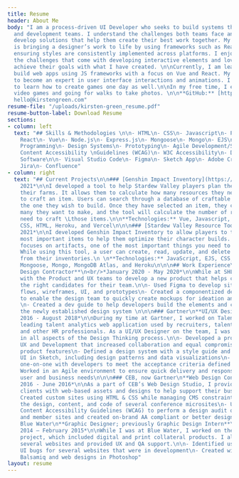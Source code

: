 ```yaml
---
title: Resume
header: About Me
body: "I am a process-driven UI Developer who seeks to build systems that enable design
  and development teams. I understand the challenges both teams face and strive to
  develop solutions that help them create their best work together. My primary role
  is bringing a designer’s work to life by using frameworks such as React or Vue and
  ensuring styles are consistently implemented across platforms. I enjoy unraveling
  the challenges that come with developing interactive elements and love seeing others
  achieve their goals with what I have created. \n\nCurrently, I am learning how to
  build web apps using JS frameworks with a focus on Vue and React. My next goal is
  to become an expert in user interface interactions and animations. I would love
  to learn how to create games one day as well.\n\nIn my free time, I enjoy playing
  video games and going for walks to take photos. \n\n**GitHub:** [https://github.com/kirstengreen](https://github.com/kirstengreen)\n\n**Email:**
  hello@kirstengreen.com"
resume-file: "/uploads/kirsten-green_resume.pdf"
resume-button-label: Download Resume
sections:
- column: left
  text: "## Skills & Methodologies \n\n- HTML\n- CSS\n- Javascript\n- Python\n- SQL\n-
    React\n- Vue\n- Node.js\n- Express.js\n- Mongoose\n- Mongo\n- EJS\n- Object-Oriented\n-
    Programming\n- Design Systems\n- Prototyping\n- Agile Development/Scrum\n- Web
    Content Accessibility \nGuidelines (WCAG)\n- W3C Accessibility\n- Data Visualization\n\n\n##
    Software\n\n- Visual Studio Code\n- Figma\n- Sketch App\n- Adobe Creative Cloud\n-
    Jira\n- Confluence"
- column: right
  text: "## Current Projects\n\n### [Genshin Impact Inventory](https://github.com/kirstengreen/genshin-impact-inventory)\n*April
    2021*\n\nI developed a tool to help Stardew Valley players plan the building of
    their farms. It allows them to calculate how many resources they need to collect
    to craft an item. Users can search through a database of craftable items to find
    the one they wish to build. Once they have selected an item, they can define how
    many they want to make, and the tool will calculate the number of resources they
    need to craft \Lthose items.\n\n**Technologies:** Vue, Javascript, Python, PostgreSQL,
    CSS, HTML, Heroku, and Vercel\n\n\n### [Stardew Valley Resource Tool](https://github.com/kirstengreen/sdv-resource-calculator)\n*March
    2021*\n\nI developed Genshin Impact Inventory to allow players to track their
    most important items to help them optimize their character builds. Version one
    focuses on artifacts, one of the most important things you need to enable a character.
    While using this tool, a user can create, read, update, and delete (CRUD) artifacts
    from their inventories.\n \n**Technologies:** JavaScript, EJS, CSS, HTML, Express,
    Mongoose, Mongo, MongoDB Atlas, and Heroku\n\n\n## Work Experience\n\n### SHL\n**UX
    Design Contractor**\n<br/>*January 2020 - May 2020*\n\nWhile at SHL, I worked
    with the Product and UX teams to develop a new product that helps clients find
    the right candidates for their team.\n\n- Used Figma to develop site maps, user
    flows, wireframes, UI, and prototypes\n- Created a componentized design system
    to enable the design team to quickly create mockups for ideation and development
    \n- Created a dev guide to help developers build the elements and components in
    the newly established design system \n\n\n### Gartner\n**UI/UX Designer**\n<br/>*July
    2016 - August 2018*\n\nDuring my time at Gartner, I worked on TalentNeuron, a
    leading talent analytics web application used by recruiters, talent analysts,
    and other HR professionals. As a UI/UX Designer on the team, I was an active part
    in all aspects of the Design Thinking process.\n\n- Developed a process between
    UX and Development that increased collaboration and equal compromise for difficult
    product features\n- Defined a design system with a style guide and reusable components\nCreated
    UI in Sketch, including design patterns and data visualizations\n- Actively worked
    one-on-one with developers to meet the acceptance criteria defined by Product\n-
    Worked in an Agile environment to ensure quick delivery and responsiveness for
    user and business needs\n\n\n### CEB, now Gartner\n**Web Design Contractor**\n<br/>*April
    2016 - June 2016*\n\nAs a part of CEB’s Web Design Studio, I provided internal
    clients with web-based assets and designs to help support their business’ needs.\n\n-
    Created custom sites using HTML & CSS while managing CMS constraints\n- Maintained
    the design, content, and code of several conference microsites\n- Used the Web
    Content Accessibility Guidelines (WCAG) to perform a design audit of CEB’s public
    and member sites and created on-brand AA compliant or better design solutions\n\n\n###
    Blue Water\n**Graphic Designer; previously Graphic Design Intern**\n<br/>*July
    2014 – February 2015*\n\nWhile I was at Blue Water, I worked on the agency’s rebranding
    project, which included digital and print collateral products. I also designed
    several websites and provided UX and QA support.\n\n- Identified usability and
    UI bugs for several websites that were in development\n- Created wireframes in
    Balsamiq and web designs in Photoshop"
layout: resume
---
```


